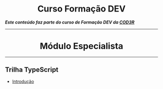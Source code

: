 # <h1 align="center">Curso Formação DEV</h1>

***Este conteúdo faz parte do curso de Formação DEV da [COD3R](https://www.cod3r.com.br)***
___

# <center>Módulo Especialista

___

## Trilha TypeScript

- [Introdução](ANOTACOES.md/#trilha-typescript---introdução)
